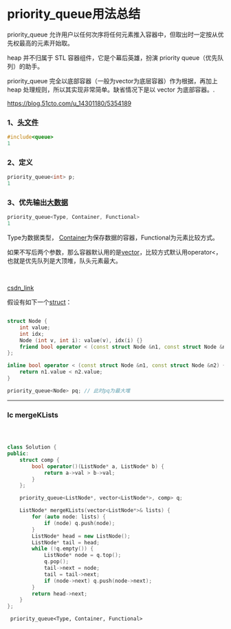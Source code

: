 # priority_queue用法总结

priority_queue 允许用户以任何次序将任何元素推入容器中，但取出时一定按从优先权最高的元素开始取。

heap 并不归属于 STL 容器组件，它是个幕后英雄，扮演 priority queue（优先队列）的助手。

priority_queue 完全以底部容器（一般为vector为底层容器）作为根据，再加上 heap 处理规则，所以其实现非常简单。缺省情况下是以 vector 为底部容器。.

https://blog.51cto.com/u_14301180/5354189

### 1、[头文件](https://so.csdn.net/so/search?q=头文件&spm=1001.2101.3001.7020)

```cpp
#include<queue>
1
```

### 2、定义

```cpp
priority_queue<int> p;
1
```

### 3、优先输出[大数据](https://so.csdn.net/so/search?q=大数据&spm=1001.2101.3001.7020)

```cpp
priority_queue<Type, Container, Functional>
1
```

Type为数据类型， [Container](https://so.csdn.net/so/search?q=Container&spm=1001.2101.3001.7020)为保存数据的容器，Functional为元素比较方式。

如果不写后两个参数，那么容器默认用的是[vector](https://so.csdn.net/so/search?q=vector&spm=1001.2101.3001.7020)，比较方式默认用operator<，也就是优先队列是大顶堆，队头元素最大。

​	

[csdn_link](https://blog.csdn.net/qwq1503/article/details/107343937?ops_request_misc=%257B%2522request%255Fid%2522%253A%2522165492829416782184661456%2522%252C%2522scm%2522%253A%252220140713.130102334..%2522%257D&request_id=165492829416782184661456&biz_id=0&utm_medium=distribute.pc_search_result.none-task-blog-2~all~top_positive~default-2-107343937-null-null.142^v13^control,157^v14^new_3&utm_term=priority_queue&spm=1018.2226.3001.4187)

假设有如下一个[struct](https://so.csdn.net/so/search?q=struct&spm=1001.2101.3001.7020)：

```

```

```c++
struct Node {
    int value;
    int idx;
    Node (int v, int i): value(v), idx(i) {}
    friend bool operator < (const struct Node &n1, const struct Node &n2) ; 
};

inline bool operator < (const struct Node &n1, const struct Node &n2) {
    return n1.value < n2.value;
}

priority_queue<Node> pq; // 此时pq为最大堆
```



---





### lc mergeKLists

```cpp



class Solution {
public:
    struct comp {
        bool operator()(ListNode* a, ListNode* b) {
            return a->val > b->val;
        }
    };

    priority_queue<ListNode*, vector<ListNode*>, comp> q;

    ListNode* mergeKLists(vector<ListNode*>& lists) {
        for (auto node: lists) {
            if (node) q.push(node);
        }
        ListNode* head = new ListNode();
        ListNode* tail = head;
        while (!q.empty()) {
            ListNode* node = q.top();
            q.pop();
            tail->next = node; 
            tail = tail->next;
            if (node->next) q.push(node->next);
        }
        return head->next;
    }
};
```

` priority_queue<Type, Container, Functional>`

